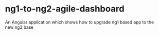 # ng1-to-ng2-agile-dashboard
An Angular application which shows how to upgrade ng1 based app to the new ng2 base
